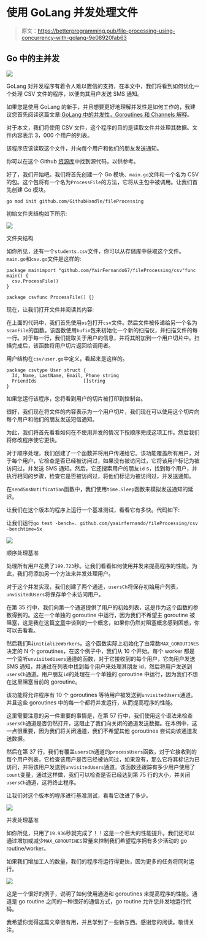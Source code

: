# 使用 GoLang 并发处理文件

> 原文：<https://betterprogramming.pub/file-processing-using-concurrency-with-golang-9e08920fab63>

## Go 中的主并发

![](img/169213d679390f6127329ac900d540e6.png)

GoLang 对并发程序有着令人难以置信的支持，在本文中，我们将看到如何优化一个处理 CSV 文件的程序，以便向其用户发送 SMS 通知。

如果您是使用 GoLang 的新手，并且想要更好地理解并发性是如何工作的，我建议您首先阅读这篇文章:[GoLang 中的并发性，Goroutines 和 Channels 解释](https://levelup.gitconnected.com/concurrency-in-golang-goroutines-and-channels-explained-55ddb5e1881?gi=18f0db78ea33)。

对于本文，我们将使用 CSV 文件，这个程序的目的是读取文件并处理其数据。文件内容表示 3，000 个用户的列表。

该程序应该读取这个文件，并向每个用户和他们的朋友发送通知。

你可以在这个 Github [资源库](https://github.com/YairFernando67/fileProcessing)中找到源代码，以供参考。

好了，我们开始吧。我们将首先创建一个 Go 模块、`main.go`文件和一个名为 CSV 的包。这个包将有一个名为`ProcessFile`的方法，它将从主包中被调用。让我们首先创建 Go 模块。

```
go mod init github.com/GithubHandle/fileProcessing
```

初始文件夹结构如下所示:

![](img/6125652f2daba56415b68ef7ae6f35e4.png)

文件夹结构

如你所见，还有一个`students.csv`文件，你可以从存储库中获取这个文件。`main.go`和`csv.go`文件是这样的:

```
package mainimport "github.com/YairFernando67/fileProcessing/csv"func main() {
  csv.ProcessFile()
}
```

```
package csvfunc ProcessFile() {}
```

现在，让我们打开文件并阅读其内容:

在上面的代码中，我们首先使用`os`包打开`csv`文件。然后文件被传递给另一个名为`scanFile`的函数。该函数使用`bufio`包来初始化一个新的扫描仪，并扫描文件的每一行。对于每一行，我们提取关于用户的信息，并将其附加到一个用户切片中。扫描完成后，该函数将用户切片返回给调用者。

用户结构在`csv/user.go`中定义，看起来是这样的。

```
package csvtype User struct {
  Id, Name, LastName, Email, Phone string
  FriendIds                 []string
}
```

如果您运行该程序，您将看到用户的切片被打印到控制台。

很好，我们现在将文件的内容表示为一个用户切片，我们现在可以使用这个切片向每个用户和他们的朋友发送短信通知。

为此，我们将首先看看如何在不使用并发的情况下按顺序完成这项工作。然后我们将修改程序使它更快。

对于顺序处理，我们创建了一个函数并将用户传递给它。该功能覆盖所有用户，对于每个用户，它检查是否已经被访问过，如果没有被访问过，它将该用户标记为被访问过，并发送 SMS 通知。然后，它还搜索用户的朋友`id` s，找到每个用户，并执行相同的步骤，检查它是否被访问过，将他们标记为被访问过，并发送通知。

在`sendSmsNotification`函数中，我们使用`time.Sleep`函数来模拟发送通知的延迟。

让我们在这个版本的程序上运行一个基准测试，看看它有多快。代码如下:

让我们运行`go test -bench=. github.com/yaairfernando/fileProcessing/csv -benchtime=5x`

![](img/a2b3d1c8dd95af2b1fcb57a42bfc6cc5.png)

顺序处理基准

处理所有用户花费了`199.723`秒。让我们看看如何使用并发来提高程序的性能。为此，我们将添加另一个方法来并发处理用户。

对于这个并发实现，我们创建了两个通道，`usersCh`将保存初始用户列表，`unvisitedUsers`将保存单个未访问用户。

在第 35 行中，我们向第一个通道提供了用户的初始列表，这是作为这个函数的参数得到的。这在一个单独的 goroutine 中运行，因为我们不希望主 goroutine 被阻塞，这是我在这篇[文章](https://levelup.gitconnected.com/concurrency-in-golang-goroutines-and-channels-explained-55ddb5e1881)中谈到的一个概念，如果你仍然对阻塞概念感到困惑，你可以去看看。

然后我们叫`initializeWorkers`。这个函数实际上初始化了由常数`MAX_GOROUTINES`决定的 N 个 goroutines，在这个例子中，我们从 10 个开始。每个 worker 都是一个监听`unvisitedUsers`通道的函数，对于它接收到的每个用户，它向用户发送 SMS 通知，并通过在列表中找到每个用户来处理其朋友 id，然后将用户发送到`usersCh`通道。用户朋友`id`的处理在一个单独的 goroutine 中运行，因为我们不想在这里阻塞当前的 goroutine。

该功能将允许程序有 10 个 goroutines 等待用户被发送到`unvisitedUsers`通道。并且这些 goroutines 中的每一个都将并发运行，从而提高程序的性能。

这里需要注意的另一件重要的事情是，在第 57 行中，我们使用这个语法来检查`usersCh`通道是否仍然打开，这阻止了我们向关闭的通道发送数据。在本例中，这一点很重要，因为我们将关闭通道，我们不希望其他 goroutines 尝试向该通道发送数据。

然后在第 37 行，我们有覆盖`usersCh`通道的`processUsers`函数，对于它接收到的每个用户列表，它检查该用户是否已经被访问过，如果没有，那么它将其标记为已访问，并将该用户发送到`unvisitedUsers`通道。该函数还跟踪有多少用户使用了`count`变量，通过这样做，我们可以检查是否已经达到第 75 行的大小，并关闭`usersCh`通道，这将终止程序。

让我们对这个版本的程序进行基准测试，看看它改进了多少。

![](img/e94e87a7c161f5f652e49e72149dbb69.png)

并发处理基准

如你所见，只用了`19.936`秒就完成了！！这是一个巨大的性能提升。我们还可以通过增加或减少`MAX_GOROUTINES`常量来控制我们希望程序拥有多少活动的 go routine/worker。

如果我们增加工人的数量，我们的程序将运行得更快，因为更多的任务将同时运行。

![](img/1abc6c2f7ed3931f5b5a9886671f7a62.png)

这是一个很好的例子，说明了如何使用通道和 goroutines 来提高程序的性能。通道是 go routine 之间的一种很好的通信方式，go routine 允许您并发地运行代码。

我希望你觉得这篇文章很有用，并且学到了一些新东西。感谢您的阅读。敬请关注。